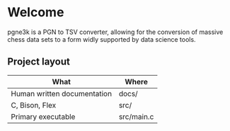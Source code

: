 # Welcome

pgne3k is a PGN to TSV converter, allowing for the conversion of
massive chess data sets to a form widly supported by data science
tools.

## Project layout

|What|Where|
|---|---|
|Human written documentation|docs/|
|C, Bison, Flex|src/|
|Primary executable|src/main.c|
